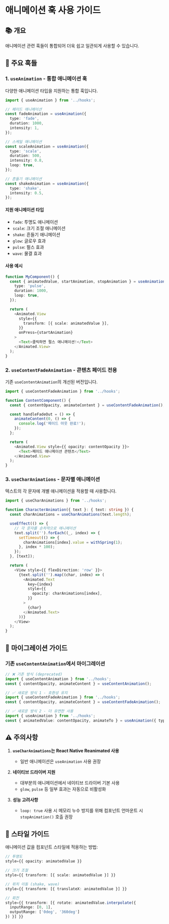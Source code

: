 # 애니메이션 훅 사용 가이드

## 📚 개요

애니메이션 관련 훅들이 통합되어 더욱 쉽고 일관되게 사용할 수 있습니다.

## 🎯 주요 훅들

### 1. `useAnimation` - 통합 애니메이션 훅

다양한 애니메이션 타입을 지원하는 통합 훅입니다.

```typescript
import { useAnimation } from '../hooks';

// 페이드 애니메이션
const fadeAnimation = useAnimation({
  type: 'fade',
  duration: 1000,
  intensity: 1,
});

// 스케일 애니메이션
const scaleAnimation = useAnimation({
  type: 'scale',
  duration: 500,
  intensity: 0.8,
  loop: true,
});

// 흔들기 애니메이션
const shakeAnimation = useAnimation({
  type: 'shake',
  intensity: 0.5,
});
```

#### 지원 애니메이션 타입
- `fade`: 투명도 애니메이션
- `scale`: 크기 조절 애니메이션  
- `shake`: 흔들기 애니메이션
- `glow`: 글로우 효과
- `pulse`: 펄스 효과
- `wave`: 물결 효과

#### 사용 예시

```typescript
function MyComponent() {
  const { animatedValue, startAnimation, stopAnimation } = useAnimation({
    type: 'pulse',
    duration: 1000,
    loop: true,
  });

  return (
    <Animated.View
      style={{
        transform: [{ scale: animatedValue }],
      }}
      onPress={startAnimation}
    >
      <Text>클릭하면 펄스 애니메이션!</Text>
    </Animated.View>
  );
}
```

### 2. `useContentFadeAnimation` - 콘텐츠 페이드 전용

기존 `useContentAnimation`의 개선된 버전입니다.

```typescript
import { useContentFadeAnimation } from '../hooks';

function ContentComponent() {
  const { contentOpacity, animateContent } = useContentFadeAnimation();

  const handleFadeOut = () => {
    animateContent(0, () => {
      console.log('페이드 아웃 완료!');
    });
  };

  return (
    <Animated.View style={{ opacity: contentOpacity }}>
      <Text>페이드 애니메이션 콘텐츠</Text>
    </Animated.View>
  );
}
```

### 3. `useCharAnimations` - 문자별 애니메이션

텍스트의 각 문자에 개별 애니메이션을 적용할 때 사용합니다.

```typescript
import { useCharAnimations } from '../hooks';

function CharacterAnimation({ text }: { text: string }) {
  const charAnimations = useCharAnimations(text.length);

  useEffect(() => {
    // 각 문자를 순차적으로 애니메이션
    text.split('').forEach((_, index) => {
      setTimeout(() => {
        charAnimations[index].value = withSpring(1);
      }, index * 100);
    });
  }, [text]);

  return (
    <View style={{ flexDirection: 'row' }}>
      {text.split('').map((char, index) => (
        <Animated.Text
          key={index}
          style={{
            opacity: charAnimations[index],
          }}
        >
          {char}
        </Animated.Text>
      ))}
    </View>
  );
}
```

## 🔄 마이그레이션 가이드

### 기존 `useContentAnimation`에서 마이그레이션

```typescript
// ❌ 기존 방식 (deprecated)
import { useContentAnimation } from '../hooks';
const { contentOpacity, animateContent } = useContentAnimation();

// ✅ 새로운 방식 1 - 호환성 유지
import { useContentFadeAnimation } from '../hooks';
const { contentOpacity, animateContent } = useContentFadeAnimation();

// ✅ 새로운 방식 2 - 더 유연한 사용
import { useAnimation } from '../hooks';
const { animatedValue: contentOpacity, animateTo } = useAnimation({ type: 'fade' });
```

## ⚠️ 주의사항

1. **`useCharAnimations`는 React Native Reanimated 사용**
   - 일반 애니메이션은 `useAnimation` 사용 권장

2. **네이티브 드라이버 지원**
   - 대부분의 애니메이션에서 네이티브 드라이버 기본 사용
   - `glow`, `pulse` 등 일부 효과는 자동으로 비활성화

3. **성능 고려사항**
   - `loop: true` 사용 시 메모리 누수 방지를 위해 컴포넌트 언마운트 시 `stopAnimation()` 호출 권장

## 🎨 스타일 가이드

애니메이션 값을 컴포넌트 스타일에 적용하는 방법:

```typescript
// 투명도
style={{ opacity: animatedValue }}

// 크기 조절
style={{ transform: [{ scale: animatedValue }] }}

// 위치 이동 (shake, wave)
style={{ transform: [{ translateX: animatedValue }] }}

// 회전
style={{ transform: [{ rotate: animatedValue.interpolate({
  inputRange: [0, 1],
  outputRange: ['0deg', '360deg']
}) }] }}
``` 